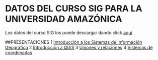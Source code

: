 # DATOS DEL CURSO SIG PARA LA UNIVERSIDAD AMAZÓNICA

Los datos del curso SIG los puede descargar dando click [aquí](https://dl.dropboxusercontent.com/u/44902322/archivos%20curso.rar)

##PRESENTACIONES
1 [Introducción a los Sistemas de Información Geográfica](http://prezi.com/xqchyd2kyll9/?utm_campaign=share&utm_medium=copy&rc=ex0share)
2 [Introducción a QGIS](http://prezi.com/g6tgw3mpbecg/?utm_campaign=share&utm_medium=copy&rc=ex0share)
3 [Uniones y relaciones](http://prezi.com/9ytrrdx6ox4i/?utm_campaign=share&utm_medium=copy&rc=ex0share)
4 [Sistemas de coordenadas](http://prezi.com/dly7amsks1kc/?utm_campaign=share&utm_medium=copy&rc=ex0share)
